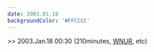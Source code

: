 ```yaml
---
date: 2003.01.18
backgroundColor: '#FFCCCC'
---
```


\>> 2003.Jan.18 00:30 (210minutes, [WNUR](http://www.wnur.org/), etc)